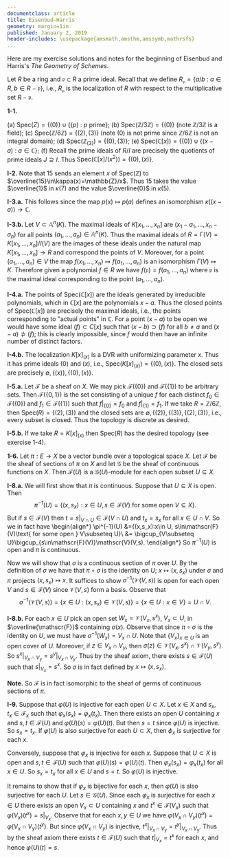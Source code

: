 ```yaml
---
documentclass: article
title: Eisenbud-Harris
geometry: margin=1in
published: January 2, 2019
header-includes: \usepackage{amsmath,amsthm,amssymb,mathrsfs}
...
```


Here are my exercise solutions and notes for the beginning
of Eisenbud and Harris's *The Geometry of Schemes*.

Let $R$ be a ring and $\mathfrak{p}\subset R$ a prime ideal. Recall that
we define $R_{\mathfrak{p}}=\{a/b \ : \ a\in R, b\in R-\mathfrak{p}\}$, i.e.,
$R_{\mathfrak{p}}$ is the localization of $R$ with respect to the
multiplicative set $R-\mathfrak{p}$.

**1-1.**

 (a) $\text{Spec}(Z)=\{(0)\} \cup \{(p) \ : \ p \ \text{prime}\}$;
 (b) $\text{Spec}(\mathbb{Z}/3\mathbb{Z})=\{(0)\}$ (note $\mathbb{Z}/3\mathbb{Z}$ is a field);
 (c) $\text{Spec}(\mathbb{Z}/6\mathbb{Z})=\{(2),(3)\}$ (note $(0)$ is not prime
since $\mathbb{Z}/6\mathbb{Z}$ is not an integral domain);
 (d) $\text{Spec}(\mathbb{Z}_{(3)})=\{(0),(3)\}$;
 (e) $\text{Spec}(\mathbb{C}[x])=\{(0)\}\cup\{(x-a) \ : \ a\in\mathbb{C}\}$;
 (f) Recall the prime ideals of $R/I$ are precisely the quotients of prime
ideals $J\supseteq I$. Thus $\text{Spec}(\mathbb{C}[x]/(x^2))=\{(0),(x)\}$.

**I-2.** Note that $15$ sends an element $x$ of $\text{Spec}(\mathbb{Z})$ to
$\overline{15}\in\kappa(x)=\mathbb{Z}/x$. Thus $15$ takes the value
$\overline{1}$ in $\kappa(7)$ and the value $\overline{0}$ in $\kappa(5)$.

**I-3.a.** This follows since the map $p(x)\mapsto p(a)$ defines an isomorphism
$\kappa((x-a))\to \mathbb{C}$.

**I-3.b.**
Let $V\subset\mathbb{A}^n(K)$. The maximal ideals of $K[x_1,\ldots,x_n]$ are
$(x_1-a_1,\ldots,x_n-a_n)$ for all points $(a_1,\ldots,a_n)\in\mathbb{A}^n(K)$.
Thus the maximal ideals of $R=\Gamma(V)=K[x_1,\ldots,x_n]/I(V)$ are the images
of these ideals under the natural map $K[x_1,\ldots,x_n]\to R$ and correspond
the points of $V$. Moreover, for a point $(a_1,\ldots,a_n)\in V$ the map $f(x_1,\ldots,x_n)\mapsto
f(a_1,\ldots,a_n)$ is an isomorphism $\Gamma(V)\mapsto K$.
Therefore given a polynomial $f\in R$ we have
$f(\mathfrak{p})=f(a_1,\ldots,a_n)$ where $\mathfrak{p}$ is the maximal ideal
corresponding to the point $(a_1,\ldots,a_n)$.

**I-4.a.**
The points of $\text{Spec}(\mathbb{C}[x])$ are the ideals generated by irreducible polynomials,
which in $\mathbb{C}[x]$ are the polynomials $x-a$.
Thus the closed points of $\text{Spec}(\mathbb{C}[x])$ are precisely the maximal
ideals, i.e., the points corresponding to "actual points" in $\mathbb{C}$. For
a point $(x-a)$ to be open we would have some ideal $(f)\subset C[x]$ such that
$(x-b)\supset (f)$ for all $b\ne a$ and $(x-a)\not\supset (f)$; this is clearly
impossible, since $f$ would then have an infinite number of distinct factors.

**I-4.b.** The localization $K[x]_{(x)}$ is a DVR with uniformizing parameter $x$.
Thus it has prime ideals $(0)$ and $(x)$, i.e.,
$\text{Spec}(K[x]_{(x)})=\{(0),(x)\}$. The closed sets are precisely
$\emptyset,\{(x)\},\{(0),(x)\}$.

**I-5.a.** Let $\mathscr{F}$ be a sheaf on $X$. We may pick $\mathscr{F}(\{0\})$ and
$\mathscr{F}(\{1\})$ to be arbitrary sets. Then $\mathscr{F}(\{0,1\})$ is
the set consisting of a unique $f$ for each distinct $f_0\in\mathscr{F}(\{0\})$
and $f_1\in\mathscr{F}(\{1\})$ such that $f|_{\{0\}}=f_0$ and $f|_{\{1\}}=f_1$.
If we take $R=\mathbb{Z}/6\mathbb{Z}$, then $\text{Spec}(R)=\{(2),(3)\}$
and the closed sets are $\emptyset,\{(2)\},\{(3)\},\{(2),(3)\}$, i.e., every
subset is closed. Thus the topology is discrete as desired.

**I-5.b.** If we take $R=K[x]_{(x)}$ then $\text{Spec}(R)$ has the desired topology
(see exercise 1-4).

**1-6.** Let $\pi:E\to X$ be a vector bundle over a topological space $X$.
Let $\mathscr{F}$ be the sheaf of sections of $\pi$ on $X$ and let
$\mathscr{G}$ be the sheaf of continuous functions on $X$. Then
$\mathscr{F}(U)$ is a $\mathscr{G}(U)$-module for each open subset $U\subseteq
X$.

**I-8.a.**
We will first show that $\pi$ is continuous. Suppose that $U\subseteq X$ is open.
Then
$$
    \pi^{-1}(U)=\{(x,s_x):x\in U, s\in\mathscr{F}(V)\text{ for some open } V\subseteq
    X\}.
$$
But if $s\in\mathscr{F}(V)$ then $t=s|_{V\cap U}\in\mathscr{F}(V\cap U)$
and $t_x=s_x$ for all $x\in U\cap V$. So we in fact have
\begin{align*}
\pi^{-1}(U) &=\{(x,s_x):x\in U, s\in\mathscr{F}(V)\text{ for some open } V\subseteq U\}\\
    &= \bigcup_{V\subseteq U}\bigcup_{s\in\mathscr{F}(V)}\mathscr{V}(V,s).
\end{align*}
So $\pi^{-1}(U)$ is open and $\pi$ is continuous.

Now we will show that $\sigma$ is a continuous section of $\pi$ over $U$.
By the definition of $\sigma$ we have that $\pi\circ\sigma$ is the identity on
$U$; $x\mapsto (x,s_x)$ under $\sigma$ and $\pi$ projects $(x,s_x)\mapsto x$.
It suffices to show $\sigma^{-1}(\mathscr{V}(V,s))$ is open for each open $V$ and
$s\in\mathscr{F}(V)$ since $\mathscr{V}(V,s)$ form a basis. Observe that
$$
    \sigma^{-1}(\mathscr{V}(V,s))=\{x\in U :
    (x,s_x)\in\mathscr{V}(V,s)\}=\{x\in U : x\in V\}=U\cap V.
$$

**I-8.b.**
For each $x\in U$ pick an open set $W_x=\mathscr{V}(V_x,s^x)$, $V_x\subset U$,
in $\overline{\mathscr{F}}$ containing $\sigma(x)$. Observe that since
$\pi\circ\sigma$ is the identity on $U$, we must have $\sigma^{-1}(W_x)=V_x\cap
U$. Note that
$\{V_x\}_{x\in U}$ is an open cover of $U$. Moreover,
if $z\in V_x\cap V_y$, then
$\sigma(z)\in\mathscr{V}(V_x,s^x)\cap\mathscr{V}(V_y,s^y)$. So $s^x|_{V_x\cap
V_y}=s^y|_{V_x\cap V_y}$. Thus by the sheaf axiom, there exists
$s\in\mathscr{F}(U)$ such that $s|_{V_x}=s^x$. So $\sigma$ is in fact defined
by $x\mapsto (x,s_x)$.

**Note.** So $\mathscr{F}$ is in fact isomorphic to
the sheaf of germs of continuous sections of
$\pi$.

**I-9.**
Suppose that $\varphi(U)$ is injective for each open $U\subset X$. Let $x\in X$
and $s_x,t_x\in\mathscr{F}_x$ such that $\varphi_x(s_x)=\varphi_x(t_x)$. Then
there exists an open $U$ containing $x$ and $s,t\in \mathscr{F}(U)$ and
$\varphi(U)(s)=\varphi(U)(t)$.
But then $s=t$ since $\varphi(U)$ is injective. So $s_x=t_x$. If $\varphi(U)$
is also surjective for each $U\subset X$, then $\phi_x$ is surjective for each
$x$.

Conversely, suppose that $\varphi_x$ is injective for each $x$. Suppose that
$U\subset X$ is open and $s,t\in\mathscr{F}(U)$ such that
$\varphi(U)(s)=\varphi(U)(t)$. Then $\varphi_x(s_x)=\varphi_x(t_x)$ for all $x\in
U$. So $s_x=t_x$ for all $x\in U$ and $s=t$. So $\varphi(U)$ is injective.

It remains to show that if $\varphi_x$ is bijective for each $x$, then
$\varphi(U)$ is also surjective for each $U$. Let $s\in\mathscr{G}(U)$. Since each
$\varphi_x$ is surjective for each $x\in U$ there exists an open $V_x\subset U$
containing $x$ and $t^x\in\mathscr{F}(V_x)$ such that
$\varphi(V_x)(t^x)=s|_{V_x}$. Observe that for each $x,y\in U$ we have $\varphi(V_x\cap
V_y)(t^x)=\varphi(V_x\cap V_y)(t^y)$. But since $\varphi(V_x\cap V_y)$ is
injective, $t^x|_{V_x\cap V_y}=t^y|_{V_x\cap V_y}$. Thus by the sheaf axiom
there exists $t\in\mathscr{F}(U)$ such that $t|_{V_x}=t^x$ for each $x$, and
hence
$\varphi(U)(t)=s$.
